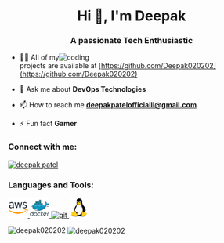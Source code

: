 
<h1 align="center">Hi 👋, I'm Deepak</h1>
<h3 align="center">A passionate Tech Enthusiastic</h3>

<img align="right" alt="coding" width="400" src="https://static.vecteezy.com/system/resources/previews/026/344/414/non_2x/happy-man-with-laptop-flat-line-concept-spot-illustration-programmer-coding-2d-cartoon-outline-character-on-white-for-web-ui-design-freelance-editable-isolated-color-hero-image-vector.jpg">


- 👨‍💻 All of my projects are available at [https://github.com/Deepak020202](https://github.com/Deepak020202)

- 💬 Ask me about **DevOps Technologies**

- 📫 How to reach me **deepakpatelofficialll@gmail.com**

- ⚡ Fun fact **Gamer**

<h3 align="left">Connect with me:</h3>
<p align="left">
<a href="https://linkedin.com/in/deepak patel" target="blank"><img align="center" src="https://raw.githubusercontent.com/rahuldkjain/github-profile-readme-generator/master/src/images/icons/Social/linked-in-alt.svg" alt="deepak patel" height="30" width="40" /></a>
</p>

<h3 align="left">Languages and Tools:</h3>
<p align="left"> <a href="https://aws.amazon.com" target="_blank" rel="noreferrer"> <img src="https://raw.githubusercontent.com/devicons/devicon/master/icons/amazonwebservices/amazonwebservices-original-wordmark.svg" alt="aws" width="40" height="40"/> </a> </a> <a href="https://www.docker.com/" target="_blank" rel="noreferrer"> <img src="https://raw.githubusercontent.com/devicons/devicon/master/icons/docker/docker-original-wordmark.svg" alt="docker" width="40" height="40"/> </a> <a href="https://git-scm.com/" target="_blank" rel="noreferrer"> <img src="https://www.vectorlogo.zone/logos/git-scm/git-scm-icon.svg" alt="git" width="40" height="40"/> </a> <a href="https://www.linux.org/" target="_blank" rel="noreferrer"> <img src="https://raw.githubusercontent.com/devicons/devicon/master/icons/linux/linux-original.svg" alt="linux" width="40" height="40"/> </a>  </p>

<p><img align="left" src="https://github-readme-stats.vercel.app/api/top-langs?username=deepak020202&show_icons=true&locale=en&layout=compact" alt="deepak020202" /></p>

<p>&nbsp;<img align="center" src="https://github-readme-stats.vercel.app/api?username=deepak020202&show_icons=true&locale=en" alt="deepak020202" /></p>


